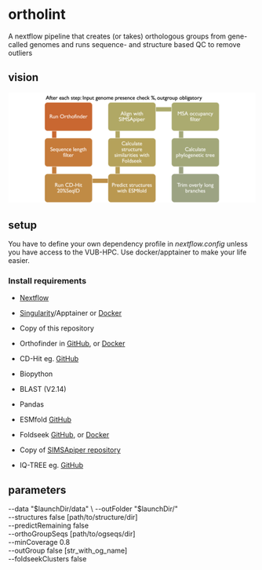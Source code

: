 # ortholint
A nextflow pipeline that creates (or takes) orthologous groups from gene-called genomes and runs sequence- and structure based QC to remove outliers

## vision

![Vision of future ortholint workflow!](ortholint_vision.png "Vision of future ortholint workflow")

## setup
You have to define your own dependency profile in *nextflow.config* unless you have access to the VUB-HPC. Use docker/apptainer to make your life easier. 

### Install requirements
- [Nextflow](https://www.nextflow.io/docs/latest/getstarted.html)
- [Singularity](https://apptainer.org/admin-docs/master/installation.html#installation-on-linux)/Apptainer or [Docker](https://docs.docker.com/get-docker/)
- Copy of this repository
  
- Orthofinder in [GitHub](https://github.com/davidemms/OrthoFinder), or [Docker](https://hub.docker.com/r/davidemms/orthofinder)
- CD-Hit eg. [GitHub](https://github.com/weizhongli/cdhit)
- Biopython
- BLAST (V2.14)
- Pandas
- ESMfold [GitHub](https://github.com/facebookresearch/esm)
- Foldseek [GitHub](https://github.com/steineggerlab/foldseek), or [Docker](https://hub.docker.com/r/mcpalumbo/foldseek)
- Copy of [SIMSApiper repository](https://github.com/Bio2Byte/simsapiper.git)
- IQ-TREE eg. [GitHub](https://github.com/iqtree/iqtree2)

## parameters
--data "$launchDir/data" \
--outFolder "$launchDir/" \
--structures false [path/to/structure/dir] \
--predictRemaining false \
--orthoGroupSeqs  [path/to/ogseqs/dir] \
--minCoverage 0.8 \
--outGroup  false [str_with_og_name] \
--foldseekClusters false 

